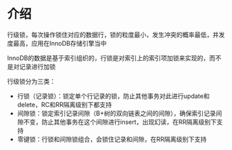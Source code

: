 # 介绍
行级锁，每次操作锁住对应的数据行，锁的粒度最小，发生冲突的概率最低，并发度最高，应用在InnoDB存储引擎当中

InnoDB的数据是基于索引组织的，行锁是对索引上的索引项加锁来实现的，而不是对记录进行加锁

行级锁分为三类：
* 行锁（记录锁）：锁定单个行记录的锁，防止其他事务对此进行update和delete，RC和RR隔离级别下都支持
* 间隙锁：锁定索引记录间隙（B+树的双向链表之间的间隙），确保索引记录间隙不变，防止其他事务在这个间隙进行insert，出现幻读，在RR隔离级别下支持
* 零键锁：行锁和间隙锁组合，会锁住记录和间隙，在RR隔离级别下支持